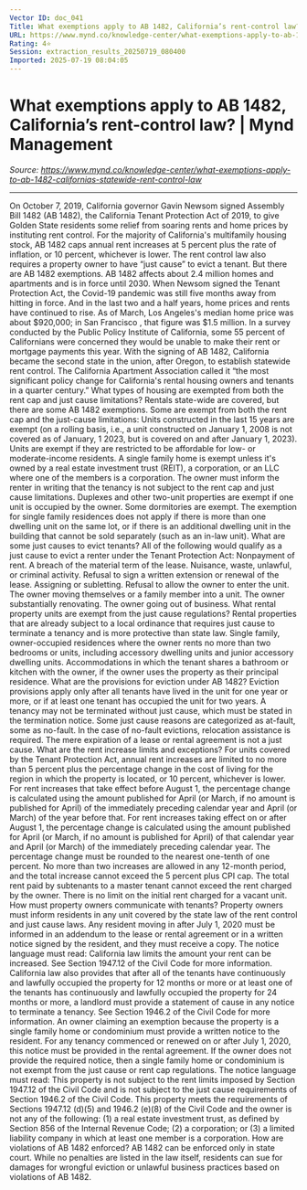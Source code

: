 ```yaml
---
Vector ID: doc_041
Title: What exemptions apply to AB 1482, California’s rent-control law? | Mynd Management
URL: https://www.mynd.co/knowledge-center/what-exemptions-apply-to-ab-1482-californias-statewide-rent-control-law
Rating: 4⭐
Session: extraction_results_20250719_080400
Imported: 2025-07-19 08:04:05
---
```


# What exemptions apply to AB 1482, California’s rent-control law? | Mynd Management

_Source: https://www.mynd.co/knowledge-center/what-exemptions-apply-to-ab-1482-californias-statewide-rent-control-law_

---

On October 7, 2019, California governor Gavin Newsom signed Assembly Bill 1482 (AB 1482), the California Tenant Protection Act of 2019, to give Golden State residents some relief from soaring rents and home prices by instituting rent control.
For the majority of California's multifamily housing stock, AB 1482 caps annual rent increases at 5 percent plus the rate of inflation, or 10 percent, whichever is lower. The rent control law also requires a property owner to have “just cause” to evict a tenant. But there are AB 1482 exemptions.
AB 1482 affects about 2.4 million homes and apartments and is in force until 2030.
When Newsom signed the Tenant Protection Act, the Covid-19 pandemic was still five months away from hitting in force. And in the last two and a half years, home prices and rents have continued to rise.
As of March, Los Angeles's median home price was about $920,000; in
San Francisco
, that figure was $1.5 million. In a survey conducted by the Public Policy Institute of California, some 55 percent of Californians were concerned they would be unable to make their rent or mortgage payments this year.
With the signing of AB 1482, California became the second state in the union, after Oregon, to establish statewide rent control. The California Apartment Association called it “the most significant policy change for California's rental housing owners and tenants in a quarter century.”
What types of housing are exempted from both the rent cap and just cause limitations?
Rentals state-wide are covered, but there are some AB 1482 exemptions. Some are exempt from both the rent cap and the just-cause limitations:
Units constructed in the last 15 years are exempt (on a rolling basis, i.e., a unit constructed on January 1, 2008 is not covered as of January, 1 2023, but is covered on and after January 1, 2023).
Units are exempt if they are restricted to be affordable for low- or moderate-income residents.
A single family home is exempt unless it's owned by a real estate investment trust (REIT), a corporation, or an LLC where one of the members is a corporation. The owner must inform the renter in writing that the tenancy is not subject to the rent cap and just cause limitations.
Duplexes and other two-unit properties are exempt if one unit is occupied by the owner.
Some dormitories are exempt.
The exemption for single family residences does not apply if there is more than one dwelling unit on the same lot, or if there is an
additional dwelling unit
in the building that cannot be sold separately (such as an in-law unit).
What are some just causes to evict tenants?
All of the following would qualify as a just cause to
evict a renter
under the Tenant Protection Act:
Nonpayment of rent.
A breach of the material term of the lease.
Nuisance, waste, unlawful, or criminal activity.
Refusal to sign a written extension or renewal of the lease.
Assigning or subletting.
Refusal to allow the owner to enter the unit.
The owner moving themselves or a family member into a unit.
The owner substantially renovating.
The owner going out of business.
What rental property units are exempt from the just cause regulations?
Rental properties that are already subject to a local ordinance that requires just cause to terminate a tenancy and is more protective than state law.
Single family, owner-occupied residences where the owner rents no more than two bedrooms or units, including accessory dwelling units and junior accessory dwelling units.
Accommodations in which the tenant shares a bathroom or kitchen with the owner, if the owner uses the property as their principal residence.
What are the provisions for eviction under AB 1482?
Eviction provisions apply only after all tenants have lived in the unit for one year or more, or if at least one tenant has occupied the unit for two years.
A tenancy may not be terminated without just cause, which must be stated in the termination notice.
Some just cause reasons are categorized as at-fault, some as no-fault. In the case of no-fault evictions, relocation assistance is required.
The mere expiration of a lease or rental agreement is not a just cause.
What are the rent increase limits and exceptions?
For units covered by the Tenant Protection Act, annual rent increases are limited to no more than 5 percent plus the percentage change in the cost of living for the region in which the property is located, or 10 percent, whichever is lower.
For rent increases that take effect before August 1, the percentage change is calculated using the amount published for April (or March, if no amount is published for April) of the immediately preceding calendar year and April (or March) of the year before that.
For rent increases taking effect on or after August 1, the percentage change is calculated using the amount published for April (or March, if no amount is published for April) of that calendar year and April (or March) of the immediately preceding calendar year.
The percentage change must be rounded to the nearest one-tenth of one percent.
No more than two increases are allowed in any 12-month period, and the total increase cannot exceed the 5 percent plus CPI cap.
The total rent paid by subtenants to a master tenant cannot exceed the rent charged by the owner.
There is no limit on the initial rent charged for a vacant unit.
How must property owners communicate with tenants?
Property owners must inform residents in any unit covered by the state law of the rent control and just cause laws. Any resident moving in after July 1, 2020 must be informed in an addendum to the lease or rental agreement or in a written notice signed by the resident, and they must receive a copy.
The notice language must read:
California law limits the amount your rent can be increased. See Section 1947.12 of the Civil Code for more information. California law also provides that after all of the tenants have continuously and lawfully occupied the property for 12 months or more or at least one of the tenants has continuously and lawfully occupied the property for 24 months or more, a landlord must provide a statement of cause in any notice to terminate a tenancy. See Section 1946.2 of the Civil Code for more information.
An owner claiming an exemption because the property is a single family home or condominium must provide a written notice to the resident.
For any tenancy commenced or renewed on or after July 1, 2020, this notice must be provided in the rental agreement.
If the owner does not provide the required notice, then a single family home or condominium is not exempt from the just cause or rent cap regulations.
The notice language must read:
This property is not subject to the rent limits imposed by Section 1947.12 of the Civil Code and is not subject to the just cause requirements of Section 1946.2 of the Civil Code. This property meets the requirements of Sections 1947.12 (d)(5) and 1946.2 (e)(8) of the Civil Code and the owner is not any of the following: (1) a real estate investment trust, as defined by Section 856 of the Internal Revenue Code; (2) a corporation; or (3) a limited liability company in which at least one member is a corporation.
How are violations of AB 1482 enforced?
AB 1482 can be enforced only in state court. While no penalties are listed in the law itself, residents can sue for damages for wrongful eviction or unlawful business practices based on violations of AB 1482.